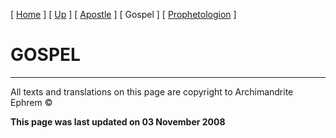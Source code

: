\[ [Home](index.md) \] \[ [Up](lectionary.md) \] \[ [Apostle](apostle1.md) \] \[ Gospel \] \[ [Prophetologion](prophetologion.md) \]

GOSPEL
======

------------------------------------------------------------------------

All texts and translations on this page are copyright to
Archimandrite Ephrem ©

**This page was last updated on 03 November 2008**
